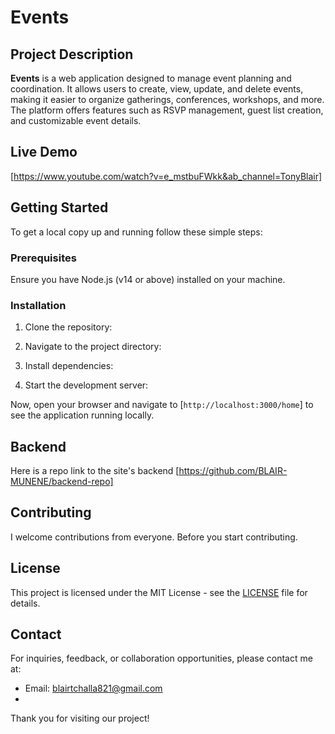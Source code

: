 # Events

## Project Description

**Events** is a web application designed to manage event planning and coordination. It allows users to create, view, update, and delete events, making it easier to organize gatherings, conferences, workshops, and more. The platform offers features such as RSVP management, guest list creation, and customizable event details.

## Live Demo

[https://www.youtube.com/watch?v=e_mstbuFWkk&ab_channel=TonyBlair]
## Getting Started

To get a local copy up and running follow these simple steps:

### Prerequisites

Ensure you have Node.js (v14 or above) installed on your machine.

### Installation

1. Clone the repository:

2. Navigate to the project directory:

3. Install dependencies:

4. Start the development server:

Now, open your browser and navigate to [`http://localhost:3000/home`] to see the application running locally.

## Backend 
Here is a repo link to the site's backend [https://github.com/BLAIR-MUNENE/backend-repo]


## Contributing

I welcome contributions from everyone. Before you start contributing.
## License

This project is licensed under the MIT License - see the [LICENSE](LICENSE) file for details.

## Contact

For inquiries, feedback, or collaboration opportunities, please contact me at:

- Email: blairtchalla821@gmail.com
- 

Thank you for visiting our project!

